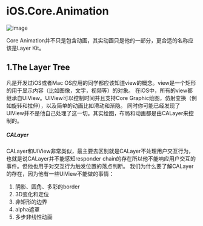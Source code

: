 # iOS.Core.Animation

![image](/AllenChiangBlog/public/upload/2014-05-04-cover_of_iOS.Core.Animation.png)

Core Animation并不只是包含动画，其实动画只是他的一部分，更合适的名称应该是Layer Kit。

## 1.The Layer Tree

凡是开发过iOS或者Mac OS应用的同学都应该知道view的概念。view是一个矩形的用于显示内容（比如图像，文字，视频等）的对象。
在iOS中，所有的view都继承自UIView。UIView可以控制时间并且支持Core Graphic绘图，仿射变换（例如旋转和拉伸），以及简单的动画比如滑动和渐隐。
同时你可能已经发现了UIView并不是他自己处理了这一切。其实绘图，布局和动画都是由CALayer来控制的。

##### CALayer

CALayer和UIView非常类似，最主要去区别就是CALayer不处理用户交互行为，也就是说CALayer并不能感知responder chain的存在所以他不能响应用户交互的事件。但他也用于对交互行为触发位置的落点判断。
我们为什么要了解CALayer的存在，因为他有一些UIView不能做的事情：
1. 阴影、圆角、多彩的border
2. 3D变化和定位
3. 非矩形的边界
4. alpha遮罩
5. 多步非线性动画